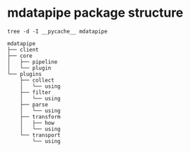 # mdatapipe package structure

`tree -d -I __pycache__ mdatapipe`

```
mdatapipe
├── client
├── core
│   ├── pipeline
│   └── plugin
└── plugins
    ├── collect
    │   └── using
    ├── filter
    │   └── using
    ├── parse
    │   └── using
    ├── transform
    │   ├── how
    │   └── using
    └── transport
        └── using
```